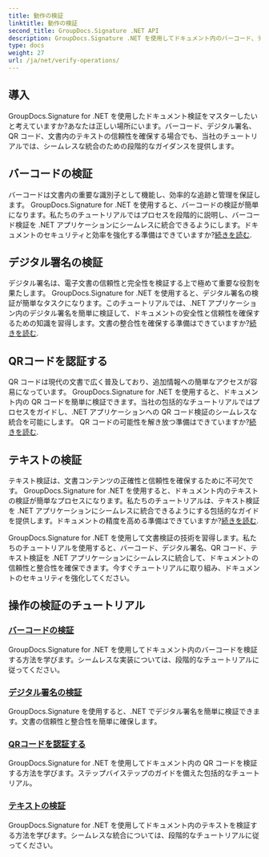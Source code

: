 ```yaml
---
title: 動作の検証
linktitle: 動作の検証
second_title: GroupDocs.Signature .NET API
description: GroupDocs.Signature .NET を使用してドキュメント内のバーコード、デジタル署名、QR コード、テキストを検証する方法を学びます。シームレスな統合のためのステップバイステップのチュートリアル。
type: docs
weight: 27
url: /ja/net/verify-operations/
---
```

## 導入

GroupDocs.Signature for .NET を使用したドキュメント検証をマスターしたいと考えていますか?あなたは正しい場所にいます。バーコード、デジタル署名、QR コード、文書内のテキストの信頼性を確保する場合でも、当社のチュートリアルでは、シームレスな統合のための段階的なガイダンスを提供します。

## バーコードの検証
バーコードは文書内の重要な識別子として機能し、効率的な追跡と管理を保証します。 GroupDocs.Signature for .NET を使用すると、バーコードの検証が簡単になります。私たちのチュートリアルではプロセスを段階的に説明し、バーコード検証を .NET アプリケーションにシームレスに統合できるようにします。ドキュメントのセキュリティと効率を強化する準備はできていますか?[続きを読む](./verify-barcode/).

## デジタル署名の検証
デジタル署名は、電子文書の信頼性と完全性を検証する上で極めて重要な役割を果たします。 GroupDocs.Signature for .NET を使用すると、デジタル署名の検証が簡単なタスクになります。このチュートリアルでは、.NET アプリケーション内のデジタル署名を簡単に検証して、ドキュメントの安全性と信頼性を確保するための知識を習得します。文書の整合性を確保する準備はできていますか?[続きを読む](./verify-digital/).

## QRコードを認証する
QR コードは現代の文書で広く普及しており、追加情報への簡単なアクセスが容易になっています。 GroupDocs.Signature for .NET を使用すると、ドキュメント内の QR コードを簡単に検証できます。当社の包括的なチュートリアルではプロセスをガイドし、.NET アプリケーションへの QR コード検証のシームレスな統合を可能にします。 QR コードの可能性を解き放つ準備はできていますか?[続きを読む](./verify-qr-code/).

## テキストの検証
テキスト検証は、文書コンテンツの正確性と信頼性を確保するために不可欠です。 GroupDocs.Signature for .NET を使用すると、ドキュメント内のテキストの検証が簡単なプロセスになります。私たちのチュートリアルは、テキスト検証を .NET アプリケーションにシームレスに統合できるようにする包括的なガイドを提供します。ドキュメントの精度を高める準備はできていますか?[続きを読む](./verify-text/).

GroupDocs.Signature for .NET を使用して文書検証の技術を習得します。私たちのチュートリアルを使用すると、バーコード、デジタル署名、QR コード、テキスト検証を .NET アプリケーションにシームレスに統合して、ドキュメントの信頼性と整合性を確保できます。今すぐチュートリアルに取り組み、ドキュメントのセキュリティを強化してください。
## 操作の検証のチュートリアル
### [バーコードの検証](./verify-barcode/)
GroupDocs.Signature for .NET を使用してドキュメント内のバーコードを検証する方法を学びます。シームレスな実装については、段階的なチュートリアルに従ってください。
### [デジタル署名の検証](./verify-digital/)
GroupDocs.Signature を使用すると、.NET でデジタル署名を簡単に検証できます。文書の信頼性と整合性を簡単に確保します。
### [QRコードを認証する](./verify-qr-code/)
GroupDocs.Signature for .NET を使用してドキュメント内の QR コードを検証する方法を学びます。ステップバイステップのガイドを備えた包括的なチュートリアル。
### [テキストの検証](./verify-text/)
GroupDocs.Signature for .NET を使用してドキュメント内のテキストを検証する方法を学びます。シームレスな統合については、段階的なチュートリアルに従ってください。